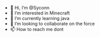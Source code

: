 - 👋 Hi, I’m @Syconn
- 👀 I’m interested in Minecraft
- 🌱 I’m currently learning java
- 💞️ I’m looking to collaborate on the force
- 📫 How to reach me dont

<!---
Syconn/Syconn is a ✨ special ✨ repository because its `README.md` (this file) appears on your GitHub profile.
You can click the Preview link to take a look at your changes.
--->
